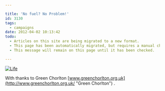 ```yaml
---

title: 'No fuel? No Problem!'
id: 3130
tags:
  - campaigns
date: 2012-04-02 10:13:42
todo:
  - Articles on this site are being migrated to a new format.
  - This page has been automatically migrated, but requires a manual check-&-tune to ensure the format and links all work as expected.
  - This message will remain on this page until it has been checked.

---
```


[![Life](http://www.pompeybug.co.uk/wp-content/uploads/2012/04/No-fuel-212x300.jpg "No fuel, no problem!")](/assets/No-fuel.jpg)

With thanks to Green Chorlton [www.greenchorlton.org.uk](http://www.greenchorlton.org.uk/ "Green Chorlton") .